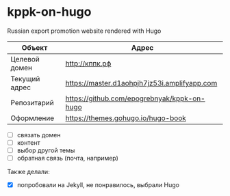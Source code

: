 # kppk-on-hugo
Russian export promotion website rendered with Hugo

Объект        | Адрес
--------------|-------------------------------------------------
Целевой домен | <http://кппк.рф>
Текущий адрес | <https://master.d1aohpjh7jz53i.amplifyapp.com>
Репозитарий   | <https://github.com/epogrebnyak/kppk-on-hugo>
Оформление    | <https://themes.gohugo.io/hugo-book>

- [ ] связать домен
- [ ] контент
- [ ] выбор другой темы
- [ ] обратная связь (почта, например)

Также делали:
- [x] попробовали на Jekyll, не понравилось, выбрали Hugo
